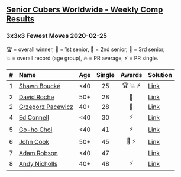 <style>table {white-space: nowrap;}</style>

## [Senior Cubers Worldwide - Weekly Comp Results](/scw-comp/results/)
### 3x3x3 Fewest Moves 2020-02-25

<span style="white-space: nowrap;">🏆 = overall winner</span>, <span style="white-space: nowrap;">🥇 = 1st senior</span>, <span style="white-space: nowrap;">🥈 = 2nd senior</span>, <span style="white-space: nowrap;">🥉 = 3rd senior</span>, <span style="white-space: nowrap;">💥 = overall record (age group)</span>, <span style="white-space: nowrap;">🔥 = PR average</span>, <span style="white-space: nowrap;">⚡ = PR single</span>.

| # | Name | Age | Single | Awards | Solution |
| :--: | :-- | :--: | :--: | :--: | :-- |
| 1 | [Shawn Boucké](../../persons/shawn_boucke/333fm.md) | <40 | 25 | 🏆 💥 ⚡ | [Link](https://www.facebook.com/events/215751886207638/permalink/215957959520364/) |
| 2 | [David Roche](../../persons/david_roche/333fm.md) | 50+ | 28 | 🥇 | [Link](https://www.facebook.com/events/215751886207638/permalink/217139489402211/) |
| 2 | [Grzegorz Pacewicz](../../persons/grzegorz_pacewicz/333fm.md) | 40+ | 28 | 🥇 | [Link](https://www.facebook.com/events/215751886207638/permalink/216177539498406/) |
| 4 | [Ed Connell](../../persons/ed_connell/333fm.md) | <40 | 30 | ⚡ | [Link](https://www.facebook.com/events/215751886207638/permalink/216366502812843/) |
| 5 | [Go-ho Choi](../../persons/go_ho_choi/333fm.md) | <40 | 41 | ⚡ | [Link](https://www.facebook.com/events/215751886207638/permalink/216681586114668/) |
| 6 | [John Cook](../../persons/john_cook/333fm.md) | 50+ | 45 | 🥉 ⚡ | [Link](https://www.facebook.com/events/215751886207638/permalink/217422122707281/) |
| 7 | [Adam Robson](../../persons/adam_robson/333fm.md) | <40 | 47 |  | [Link](https://www.facebook.com/events/215751886207638/permalink/218167222632771/) |
| 8 | [Andy Nicholls](../../persons/andy_nicholls/333fm.md) | 40+ | 48 | ⚡ | [Link](https://www.facebook.com/events/215751886207638/permalink/216411276141699/) |

<!-- Global site tag (gtag.js) - Google Analytics -->
<script async src="https://www.googletagmanager.com/gtag/js?id=UA-86348435-3"></script>
<script>window.dataLayer = window.dataLayer || []; function gtag() {dataLayer.push(arguments);} gtag('js', new Date()); gtag('config', 'UA-86348435-3');</script>
